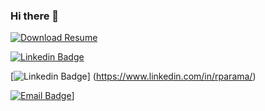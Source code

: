 ### Hi there 👋

<!--
**raparama/raparama** is a ✨ _special_ ✨ repository because its `README.md` (this file) appears on your GitHub profile.

Here are some ideas to get you started:

- 🔭 I’m currently working on ...
- 🌱 I’m currently learning ...
- 👯 I’m looking to collaborate on ...
- 🤔 I’m looking for help with ...
- 💬 Ask me about ...
- 📫 How to reach me: ...
- 😄 Pronouns: ...
- ⚡ Fun fact: ...
-->

[![Download Resume](https://img.shields.io/badge/Resume-Download-blue)](https://www.linkedin.com/in/rparama/)

[![Linkedin Badge](https://img.shields.io/badge/-LinkedIn-blue?style=flat-square&logo=Linkedin&logoColor=white&link=https://www.linkedin.com/in/rparama/)](https://www.linkedin.com/in/rparama/) 


[![Linkedin Badge](https://img.shields.io/badge/-linkedin-0B66C2?style=plastic&logo=Linkedin&logoColor=white&link=https://www.linkedin.com/in/rparama/)] (https://www.linkedin.com/in/rparama/) 

[![Email Badge](https://img.shields.io/badge/-rajasekaran@rparama.com-1A5C71?style=for-the-badge&logo=gmail&logoWidth&=40&link=mailto:rajasekaran@rparama.com&labelColor=white)](mailto:rajasekaran@rparama.com)]
